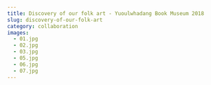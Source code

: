 ```yaml
---
title: Discovery of our folk art - Yuoulwhadang Book Museum 2018
slug: discovery-of-our-folk-art
category: collaboration
images:
  - 01.jpg
  - 02.jpg
  - 03.jpg
  - 05.jpg
  - 06.jpg
  - 07.jpg
---
```

